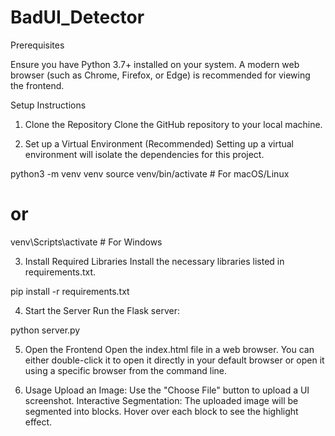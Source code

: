 # BadUI_Detector

Prerequisites

Ensure you have Python 3.7+ installed on your system.
A modern web browser (such as Chrome, Firefox, or Edge) is recommended for viewing the frontend.

Setup Instructions

1. Clone the Repository
Clone the GitHub repository to your local machine.

2. Set up a Virtual Environment (Recommended)
Setting up a virtual environment will isolate the dependencies for this project.

python3 -m venv venv
source venv/bin/activate  # For macOS/Linux
# or
venv\Scripts\activate     # For Windows

3. Install Required Libraries
Install the necessary libraries listed in requirements.txt.

pip install -r requirements.txt

4. Start the Server
Run the Flask server:

python server.py

5. Open the Frontend
Open the index.html file in a web browser. You can either double-click it to open it directly in your default browser or open it using a specific browser from the command line.

6. Usage
Upload an Image: Use the "Choose File" button to upload a UI screenshot.
Interactive Segmentation: The uploaded image will be segmented into blocks. Hover over each block to see the highlight effect.